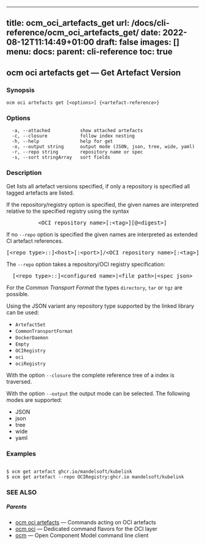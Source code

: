 
---
title: ocm_oci_artefacts_get
url: /docs/cli-reference/ocm_oci_artefacts_get/
date: 2022-08-12T11:14:49+01:00
draft: false
images: []
menu:
  docs:
    parent: cli-reference
toc: true
---
## ocm oci artefacts get &mdash; Get Artefact Version

### Synopsis

```
ocm oci artefacts get [<options>] {<artefact-reference>}
```

### Options

```
  -a, --attached           show attached artefacts
  -c, --closure            follow index nesting
  -h, --help               help for get
  -o, --output string      output mode (JSON, json, tree, wide, yaml)
  -r, --repo string        repository name or spec
  -s, --sort stringArray   sort fields
```

### Description


Get lists all artefact versions specified, if only a repository is specified
all tagged artefacts are listed.
	
If the repository/registry option is specified, the given names are interpreted
relative to the specified registry using the syntax

<center>
    <pre>&lt;OCI repository name>[:&lt;tag>][@&lt;digest>]</pre>
</center>

If no <code>--repo</code> option is specified the given names are interpreted 
as extended CI artefact references.

<center>
    <pre>[&lt;repo type>::]&lt;host>[:&lt;port>]/&lt;OCI repository name>[:&lt;tag>][@&lt;digest>]</pre>
</center>

The <code>--repo</code> option takes a repository/OCI registry specification:

<center>
    <pre>[&lt;repo type>::]&lt;configured name>|&lt;file path>|&lt;spec json></pre>
</center>

For the *Common Transport Format* the types <code>directory</code>,
<code>tar</code> or <code>tgz</code> are possible.

Using the JSON variant any repository type supported by the 
linked library can be used:
- `ArtefactSet`
- `CommonTransportFormat`
- `DockerDaemon`
- `Empty`
- `OCIRegistry`
- `oci`
- `ociRegistry`

With the option <code>--closure</code> the complete reference tree of a index is traversed.

With the option <code>--output</code> the output mode can be selected.
The following modes are supported:
 - JSON
 - json
 - tree
 - wide
 - yaml


### Examples

```

$ ocm get artefact ghcr.io/mandelsoft/kubelink
$ ocm get artefact --repo OCIRegistry:ghcr.io mandelsoft/kubelink

```

### SEE ALSO

##### Parents

* [ocm oci artefacts](ocm_oci_artefacts.md)	 &mdash; Commands acting on OCI artefacts
* [ocm oci](ocm_oci.md)	 &mdash; Dedicated command flavors for the OCI layer
* [ocm](ocm.md)	 &mdash; Open Component Model command line client

